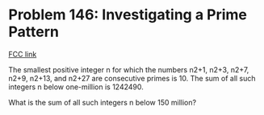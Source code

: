 # Problem 146: Investigating a Prime Pattern

[FCC link](https://www.freecodecamp.org/learn/coding-interview-prep/project-euler/problem-146-investigating-a-prime-pattern)

The smallest positive integer n for which the numbers n2+1, n2+3, n2+7, n2+9,
n2+13, and n2+27 are consecutive primes is 10. The sum of all such integers n
below one-million is 1242490.

What is the sum of all such integers n below 150 million?
